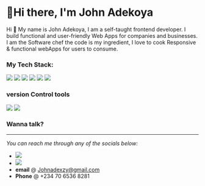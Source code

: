   # 👋Hi there, I'm John Adekoya

Hi 👋 My name is John Adekoya, I am a self-taught frontend developer. I build functional and user-friendly Web Apps for companies and businesses. I am the Software chef the code is my ingredient, I love to cook Responsive & functional webApps for users to consume.


### My Tech Stack: ### 

<img src="https://img.shields.io/badge/html5-%23E34F26.svg?style=for-the-badge&logo=html5&logoColor=white" />  <img src="https://img.shields.io/badge/javascript-%23323330.svg?style=for-the-badge&logo=javascript&logoColor=%23F7DF1E" />   <img src="https://img.shields.io/badge/css3-%231572B6.svg?style=for-the-badge&logo=css3&logoColor=white" />
<img src="https://img.shields.io/badge/redux-%23593d88.svg?style=for-the-badge&logo=redux&logoColor=white" /> <img src="https://img.shields.io/badge/react-%2320232a.svg?style=for-the-badge&logo=react&logoColor=%2361DAFB" /> <img src="https://img.shields.io/badge/tailwindcss-%2338B2AC.svg?style=for-the-badge&logo=tailwind-css&logoColor=white">
 
### version Control tools ###
 <img src="https://img.shields.io/badge/github-%23121011.svg?style=for-the-badge&logo=github&logoColor=white" /> <img src="https://img.shields.io/badge/git-%23F05033.svg?style=for-the-badge&logo=git&logoColor=white" />

### Wanna talk? ###
***
*You can reach me through any of the socials below:*

- [<img src="https://img.shields.io/badge/linkedin-%230077B5.svg?style=for-the-badge&logo=linkedin&logoColor=white" />](https://www.linkedin.com/in/adekoya-john-adebisi-14a628127/)
- [<img src="https://img.shields.io/badge/IamTheBravo-%231DA1F2.svg?style=for-the-badge&logo=Twitter&logoColor=white"/>](https://twitter.com/IamTheBravo)
- **email** @ Johnadexzy@gmail.com
- **Phone** @ +234 70 6536 8281

